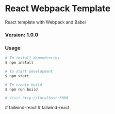# React Webpack Template

React template with Webpack and Babel

### Version: 1.0.0

### Usage

```sh
# To install dependencies
$ npm install

# To start developemnt
$ npm start

# To create build
$ npm run build

# Visit http://localhost:3000
```
#   t a i l w i n d - r e a c t  
 #   t a i l w i n d - r e a c t  
 